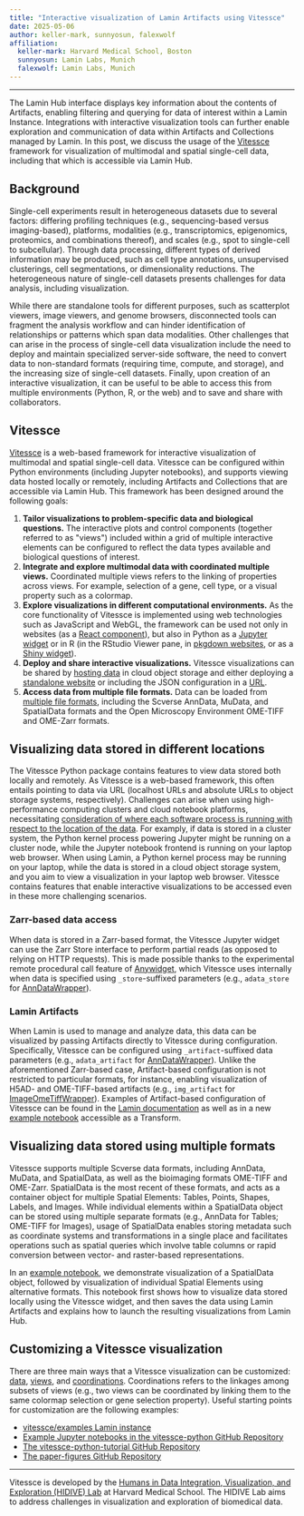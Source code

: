 ```yaml
---
title: "Interactive visualization of Lamin Artifacts using Vitessce"
date: 2025-05-06
author: keller-mark, sunnyosun, falexwolf
affiliation:
  keller-mark: Harvard Medical School, Boston
  sunnyosun: Lamin Labs, Munich
  falexwolf: Lamin Labs, Munich
---
```


---

The Lamin Hub interface displays key information about the contents of Artifacts, enabling filtering and querying for data of interest within a Lamin Instance.
Integrations with interactive visualization tools can further enable exploration and communication of data within Artifacts and Collections managed by Lamin.
In this post, we discuss the usage of the [Vitessce](https://vitessce.io) framework for visualization of multimodal and spatial single-cell data, including that which is accessible via Lamin Hub.


## Background

Single-cell experiments result in heterogeneous datasets due to several factors: differing profiling techniques (e.g., sequencing-based versus imaging-based), platforms, modalities (e.g., transcriptomics, epigenomics, proteomics, and combinations thereof), and scales (e.g., spot to single-cell to subcellular).
Through data processing, different types of derived information may be produced, such as cell type annotations, unsupervised clusterings, cell segmentations, or dimensionality reductions.
The heterogeneous nature of single-cell datasets presents challenges for data analysis, including visualization.


While there are standalone tools for different purposes, such as scatterplot viewers, image viewers, and genome browsers, disconnected tools can fragment the analysis workflow and can hinder identification of relationships or patterns which span data modalities.
Other challenges that can arise in the process of single-cell data visualization include the need to deploy and maintain specialized server-side software, the need to convert data to non-standard formats (requiring time, compute, and storage), and the increasing size of single-cell datasets.
Finally, upon creation of an interactive visualization, it can be useful to be able to access this from multiple environments (Python, R, or the web) and to save and share with collaborators.


## Vitessce

[Vitessce](https://vitessce.io) is a web-based framework for interactive visualization of multimodal and spatial single-cell data.
Vitessce can be configured within Python environments (including Jupyter notebooks), and supports viewing data hosted locally or remotely, including Artifacts and Collections that are accessible via Lamin Hub.
This framework has been designed around the following goals:

1. __Tailor visualizations to problem-specific data and biological questions.__ The interactive plots and control components (together referred to as "views") included within a grid of multiple interactive elements can be configured to reflect the data types available and biological questions of interest.
2. __Integrate and explore multimodal data with coordinated multiple views.__ Coordinated multiple views refers to the linking of properties across views. For example, selection of a gene, cell type, or a visual property such as a colormap.
3. __Explore visualizations in different computational environments.__ As the core functionality of Vitessce is implemented using web technologies such as JavaScript and WebGL, the framework can be used not only in websites (as a [React component](https://vitessce.io/docs/js-react-vitessce/)), but also in Python as a [Jupyter widget](https://python-docs.vitessce.io/widget_examples.html) or in R (in the RStudio Viewer pane, in [pkgdown websites](https://r-docs.vitessce.io/articles/pkgdown.html), or as a [Shiny widget](https://r-docs.vitessce.io/articles/shiny.html)).
4. __Deploy and share interactive visualizations.__ Vitessce visualizations can be shared by [hosting data](https://vitessce.io/docs/data-hosting/) in cloud object storage and either deploying a [standalone website](https://vitessce.io/docs/tutorial-gh-pages/) or including the JSON configuration in a [URL](https://vitessce.io/#?edit=true).
5. __Access data from multiple file formats.__ Data can be loaded from [multiple file formats](https://vitessce.io/docs/data-types-file-types/), including the Scverse AnnData, MuData, and SpatialData formats and the Open Microscopy Environment OME-TIFF and OME-Zarr formats.


## Visualizing data stored in different locations

The Vitessce Python package contains features to view data stored both locally and remotely.
As Vitessce is a web-based framework, this often entails pointing to data via URL (localhost URLs and absolute URLs to object storage systems, respectively).
Challenges can arise when using high-performance computing clusters and cloud notebook platforms, necessitating [consideration of where each software process is running with respect to the location of the data](https://python-docs.vitessce.io/data_options.html).
For examply, if data is stored in a cluster system, the Python kernel process powering Jupyter might be running on a cluster node, while the Jupyter notebook frontend is running on your laptop web browser.
When using Lamin, a Python kernel process may be running on your laptop, while the data is stored in a cloud object storage system, and you aim to view a visualization in your laptop web browser.
Vitessce contains features that enable interactive visualizations to be accessed even in these more challenging scenarios.

### Zarr-based data access

When data is stored in a Zarr-based format, the Vitessce Jupyter widget can use the Zarr Store interface to perform partial reads (as opposed to relying on HTTP requests).
This is made possible thanks to the experimental remote procedural call feature of [Anywidget](https://github.com/manzt/anywidget), which Vitessce uses internally when data is specified using `_store`-suffixed parameters (e.g., `adata_store` for [AnnDataWrapper](https://python-docs.vitessce.io/api_data.html#vitessce.wrappers.AnnDataWrapper)).

### Lamin Artifacts

When Lamin is used to manage and analyze data, this data can be visualized by passing Artifacts directly to Vitessce during configuration.
Specifically, Vitessce can be configured using `_artifact`-suffixed data parameters (e.g., `adata_artifact` for [AnnDataWrapper](https://python-docs.vitessce.io/api_data.html#vitessce.wrappers.AnnDataWrapper)).
Unlike the aforementioned Zarr-based case, Artifact-based configuration is not restricted to particular formats, for instance, enabling visualization of H5AD- and OME-TIFF-based artifacts (e.g., `img_artifact` for [ImageOmeTiffWrapper](https://python-docs.vitessce.io/api_data.html#vitessce.wrappers.ImageOmeTiffWrapper)).
Examples of Artifact-based configuration of Vitessce can be found in the [Lamin documentation](https://docs.lamin.ai/vitessce) as well as in a new [example notebook](https://lamin.ai/vitessce/examples/transform/3ixi4FetqaJk) accessible as a Transform.

## Visualizing data stored using multiple formats

Vitessce supports multiple Scverse data formats, including AnnData, MuData, and SpatialData, as well as the bioimaging formats OME-TIFF and OME-Zarr.
SpatialData is the most recent of these formats, and acts as a container object for multiple Spatial Elements: Tables, Points, Shapes, Labels, and Images.
While individual elements within a SpatialData object can be stored using multiple separate formats (e.g., AnnData for Tables; OME-TIFF for Images), usage of SpatialData enables storing metadata such as coordinate systems and transformations in a single place and facilitates operations such as spatial queries which involve table columns or rapid conversion between vector- and raster-based representations.

In an [example notebook](https://lamin.ai/vitessce/examples/transform/3ixi4FetqaJk), we demonstrate visualization of a SpatialData object, followed by visualization of individual Spatial Elements using alternative formats.
This notebook first shows how to visualize data stored locally using the Vitessce widget, and then saves the data using Lamin Artifacts and explains how to launch the resulting visualizations from Lamin Hub.


## Customizing a Vitessce visualization

There are three main ways that a Vitessce visualization can be customized: [data](https://vitessce.io/docs/data-types-file-types/), [views](https://vitessce.io/docs/components/), and [coordinations](https://vitessce.io/docs/coordination/).
Coordinations refers to the linkages among subsets of views (e.g., two views can be coordinated by linking them to the same colormap selection or gene selection property).
Useful starting points for customization are the following examples:
- [vitessce/examples Lamin instance](https://lamin.ai/vitessce/examples)
- [Example Jupyter notebooks in the vitessce-python GitHub Repository](https://github.com/vitessce/vitessce-python/tree/main/docs/notebooks)
- [The vitessce-python-tutorial GitHub Repository](https://github.com/vitessce/vitessce-python-tutorial/)
- [The paper-figures GitHub Repository](https://github.com/vitessce/paper-figures)

---

Vitessce is developed by the [Humans in Data Integration, Visualization, and Exploration (HIDIVE) Lab](https://hidivelab.org) at Harvard Medical School.
The HIDIVE Lab aims to address challenges in visualization and exploration of biomedical data.

